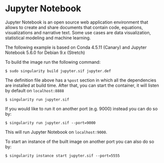 # Jupyter Notebook

Jupyter Notebook is an open source web application environment that allows to create and share documents that contain code, equations, visualizations and narrative text. Some use cases are data visualization, statistical modeling and machine learning.

The following example is based on Conda 4.5.11 (Canary) and Jupyter Notebook 5.6.0 for Debian 9.x (Stretch)

To build the image run the following command:

```
$ sudo singularity build jupyter.sif jupyter.def
```

The definition file above has a `%post` section in which all the dependencies are installed at build time. After that, you can start the container, it will listen by default on `localhost:8888`

```
$ singularity run jupyter.sif
```

If you would like to run it on another port (e.g. 9000) instead you can do so by:

```
$ singularity run jupyter.sif --port=9000
```

This will run Jupyter Notebook on `localhost:9000`.

To start an instance of the built image on another port you can also do so by:

```
$ singularity instance start jupyter.sif --port=5555
```
